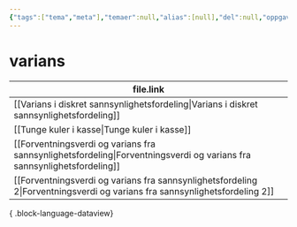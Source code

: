 ```yaml
---
{"tags":["tema","meta"],"temaer":null,"alias":[null],"del":null,"oppgave":null,"fag":null,"eksamen":null,"dg-publish":true,"title":"varians","date":"2023-06-01","modified":"2023-06-01","permalink":"/temaer/varians/","dgPassFrontmatter":true}
---
```



# varians
| file.link                                                                                                                     |
| ----------------------------------------------------------------------------------------------------------------------------- |
| [[Varians i diskret sannsynlighetsfordeling\|Varians i diskret sannsynlighetsfordeling]]                                   |
| [[Tunge kuler i kasse\|Tunge kuler i kasse]]                                                                               |
| [[Forventningsverdi og varians fra sannsynlighetsfordeling\|Forventningsverdi og varians fra sannsynlighetsfordeling]]     |
| [[Forventningsverdi og varians fra sannsynlighetsfordeling 2\|Forventningsverdi og varians fra sannsynlighetsfordeling 2]] |

{ .block-language-dataview}

